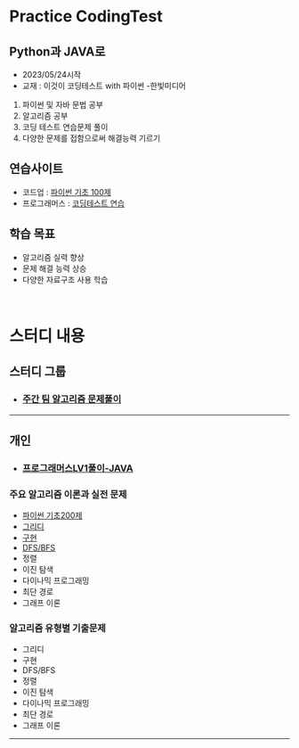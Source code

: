 # Practice CodingTest

## Python과 JAVA로

- 2023/05/24시작
- 교재 : 이것이 코딩테스트 with 파이썬 -한빛미디어

1. 파이썬 및 자바 문법 공부
2. 알고리즘 공부
3. 코딩 테스트 연습문제 풀이
4. 다양한 문제를 접함으로써 해결능력 기르기

## 연습사이트

- 코드업 : [파이썬 기초 100제](https://codeup.kr/problemsetsol.php?psid=33)
- 프로그래머스 : [코딩테스트 연습](https://school.programmers.co.kr/learn/challenges?order=acceptance_desc&languages=java&page=1&statuses=unsolved)

## 학습 목표

- 알고리즘 실력 향상
- 문제 해결 능력 상승
- 다양한 자료구조 사용 학습

<br/>

# 스터디 내용

## 스터디 그룹

- ### [주간 팀 알고리즘 문제풀이][teamAlgo]

---

## 개인

- ### [프로그래머스LV1풀이-JAVA][programersLv1]

### 주요 알고리즘 이론과 실전 문제

- [파이썬 기초200제](https://github.com/Employment-Study/Algorithm_Study/tree/LeeBG/pythonProject1/codeup200)
- [그리디](https://github.com/Employment-Study/Algorithm_Study/tree/LeeBG/pythonProject1/Algorithm/Greedy)
- [구현](https://github.com/Employment-Study/Algorithm_Study/tree/LeeBG/pythonProject1/Algorithm/Implementation)
- [DFS/BFS](https://github.com/Employment-Study/Algorithm_Study/tree/LeeBG/pythonProject1/Algorithm/DFS_BFS)
- 정렬
- 이진 탐색
- 다이나믹 프로그래밍
- 최단 경로
- 그래프 이론

### 알고리즘 유형별 기출문제

- 그리디
- 구현
- DFS/BFS
- 정렬
- 이진 탐색
- 다이나믹 프로그래밍
- 최단 경로
- 그래프 이론

---

[teamAlgo]: ./pythonProject1/groupstudy
[programersLv1]: ./pythonProject1/level1/
